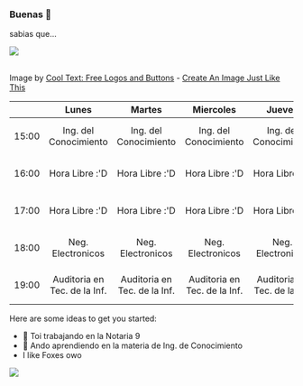 ### Buenas 👋
 sabias que...

![](https://images.cooltext.com/5643131.png)

<br />Image by <a href="https://cooltext.com">Cool Text: Free Logos and Buttons</a> - <a href="https://cooltext.com/Edit-Logo?LogoID=4293261316">Create An Image Just Like This</a>

|       | Lunes                        | Martes                       | Miercoles                    | Jueves                       | Viernes      |
|:-----:|:----------------------------:|:----------------------------:|:----------------------------:|:----------------------------:|:------------:|
| 15:00 | Ing. del Conocimiento        | Ing. del Conocimiento        | Ing. del Conocimiento        | Ing. del Conocimiento        | No Clases B) |
| 16:00 | Hora Libre :'D               | Hora Libre :'D               | Hora Libre :'D               | Hora Libre :'D               | No Clases B) |
| 17:00 | Hora Libre :'D               | Hora Libre :'D               | Hora Libre :'D               | Hora Libre :'D               | No Clases B) |
| 18:00 | Neg. Electronicos            | Neg. Electronicos            | Neg. Electronicos            | Neg. Electronicos            | No Clases B) |
| 19:00 | Auditoria en Tec. de la Inf. | Auditoria en Tec. de la Inf. | Auditoria en Tec. de la Inf. | Auditoria en Tec. de la Inf. | No Clases B) |


Here are some ideas to get you started:

- 🔭 Toi trabajando en la Notaria 9
- 🌱 Ando aprendiendo en la materia de Ing. de Conocimiento
- I like Foxes owo

![](https://www.google.com/url?sa=i&url=https%3A%2F%2Fwww.freepik.es%2Ffotos-vectores-gratis%2Ffox&psig=AOvVaw2EPQ9dL6Dlk7M1PP6oZsX3&ust=1676071763088000&source=images&cd=vfe&ved=0CBAQjRxqFwoTCJDqnoLMif0CFQAAAAAdAAAAABAF)

<!--
**IzaacR01/IzaacR01** is a ✨ _special_ ✨ repository because its `README.md` (this file) appears on your GitHub profile.

-->
